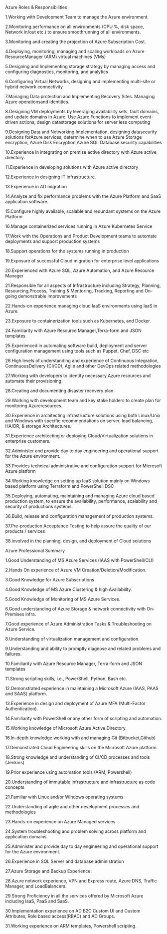 Azure Roles & Responsibilities

1.Working with Development Team to manage the Azure environment.

2.Monitoring performance on all environments (CPU %, disk space, Network in/out etc.) to ensure smoothrunning of all environments.

3.Monitoring and creating the projection of Azure Subscription Cost.

4.Deploying, monitoring, managing and scaling workloads on Azure ResourceManager (ARM) virtual machines (VMs)

5.Designing and Implementing storage strategy by managing access and configuring diagnostics, monitoring, and analytics

6.Configuring Virtual Networks, designing and implementing multi-site or hybrid network connectivity

7.Managing Data protection and Implementing Recovery Sites. Managing Azure operationsand identities.

8.Designing VM deployments by leveraging availability sets, fault domains, and update domains in Azure. Use Azure Functions to implement event-driven actions; design datastorage solutions for server less computing

9.Designing Data and Networking Implementation, designing datasecurity solutions forAzure services; determine when to use Azure Storage encryption, Azure Disk Encryption,Azure SQL Database security capabilities

10.Experience in integrating on premise active directory with Azure active directory.

11.Experience in developing solutions with Azure active directory

12.Experience in designing IT infrastructure.

13.Experience in AD migration

14.Analyze and fix performance problems with the Azure Platform and SaaS application software.

15.Configure highly available, scalable and redundant systems on the Azure Platform

16.Manage containerized services running in Azure Kubernetes Service

17.Work with the Operations and Product Development teams to automate deployments and support production systems

18.Support operations for the systems running in production

19.Exposure of successful Cloud migration for enterprise level applications

20.Experienced with Azure SQL, Azure Automation, and Azure Resource Manager

21.Responsible for all aspects of Infrastructure including Strategy, Planning, Resourcing,Process, Training & Mentoring, Tracking, Reporting and On-going demonstrable improvements

22.Hands-on experience managing cloud IaaS environments using IaaS in Azure.

23.Exposure to containerization tools such as Kubernetes, and Docker.

24.Familiarity with Azure Resource Manager,Terra-form and JSON templates

25.Experienced in automating software build, deployment and server configuration management using tools such as Puppet, Chef, DSC etc

26.High levels of understanding and experience of Continuous Integration, ContinuousDelivery (CI/CD), Agile and other DevOps related methodologies

27.Working with developers to identify necessary Azure resources and automate their provisioning.

28.Creating and documenting disaster recovery plan.

29.Working  with development team and key stake holders to create plan for monitoring Azureresources.

30.Experience in architecting infrastructure solutions using both Linux/Unix and Windows with specific recommendations on server, load balancing, HA/DR, & storage Architectures.

31.Experience architecting or deploying Cloud/Virtualization solutions in enterprise customers.

32.Administer and provide day to day engineering and operational support for the Azure environment.

33.Provides technical administrative and configuration support for Microsoft Azure platform

34.Working knowledge on setting up IaaS solution mainly on Windows based platform using Terraform and PowerShell DSC

35.Deploying, automating, maintaining and managing Azure cloud based production system, to ensure the availability, performance, scalability and security of productions systems.

36.Build, release and configuration management of production systems.

37.Pre-production Acceptance Testing to help assure the quality of our products / services

38.involved in the planning, design, and deployment of Cloud solutions

Azure Professional Summary

1.Good Understanding of MS Azure Services (IAAS with PowerShell/CLI)

2.Hands On experience of Azure VM Creation/Deletion/Modification.

3.Good Knowledge for Azure Subscriptions

4.Good Knowledge of MS Azure Clustering & high Availability.

5.Good Knowledge of Monitoring of MS Azure Services.

6.Good understanding of Azure Storage & network connectivity with On-Premises infra.

7.Good experience of Azure Administration Tasks & Troubleshooting on Azure Service.

8.Understanding of virtualization management and configuration.

9.Understanding and ability to promptly diagnose and related problems and failures.

10.Familiarity with Azure Resource Manager, Terra-form and JSON templates

11.Strong scripting skills, i.e., PowerShell, Python, Bash etc.

12.Demonstrated experience in maintaining a Microsoft Azure (IAAS, PAAS and SAAS) platform.

13.Experience in design and deployment of Azure MFA (Multi-Factor Authentication).

14.Familiarity with PowerShell or any other form of scripting and automation.

15.Working knowledge of Microsoft Azure Active Directory.

16.In-depth knowledge working with and managing Git (Bitbucket,Github)

17.Demonstrated Cloud Engineering skills on the Microsoft Azure platform

18.Strong knowledge and understanding of CI/CD processes and tools (Jenkins)

19.Prior experience using automation tools (ARM, Powershell)

20.Understanding of immutable infrastructure and infrastructure as code concepts

21.Familiar with Linux and/or Windows operating systems

22.Understanding of agile and other development processes and methodologies

23.Hands-on experience on Azure Managed services.

24.System troubleshooting and problem solving across platform and application domains.

25.Administer and provide day to day engineering and operational support for the Azure environment.

26.Experience in SQL Server and database administration

27.Azure Storage and Backup Experience.

28.Azure network experience, VPN and Express route, Azure DNS, Traffic Manager, and LoadBalancers.

29.Strong Proficiency in all the services offered by Microsoft Azure including IaaS, PaaS and SaaS.

30.Implementation experience on AD B2C Custom UI and Custom Attributes, Role based access(RBAC) and AD Groups.

31.Working experience on ARM templates, Powershell scripting.



